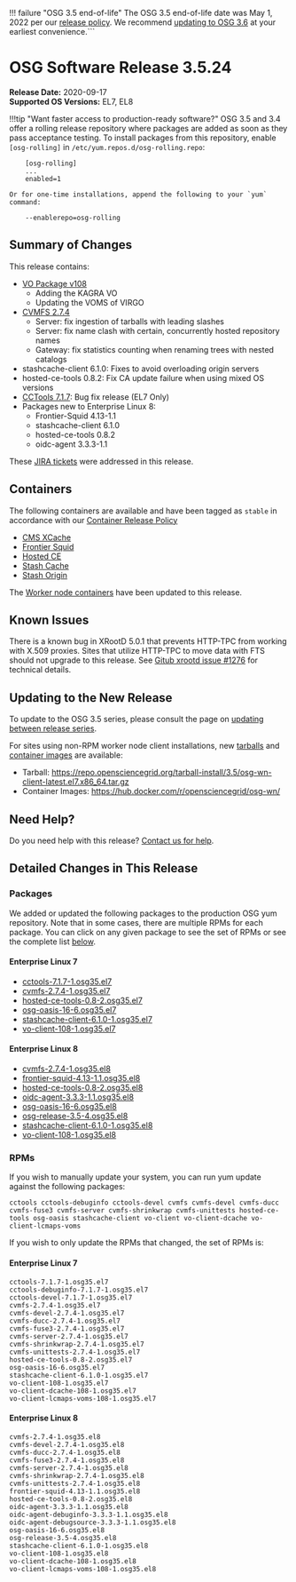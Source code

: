 !!! failure "OSG 3.5 end-of-life"
    The OSG 3.5 end-of-life date was May 1, 2022 per our
    [release policy](https://opensciencegrid.org/technology/policy/release-series/).
    We recommend
    [updating to OSG 3.6](../updating-to-osg-36.md)
    at your earliest convenience.```

OSG Software Release 3.5.24
===========================

**Release Date:** 2020-09-17    
**Supported OS Versions:** EL7, EL8

!!!tip "Want faster access to production-ready software?"
    OSG 3.5 and 3.4 offer a rolling release repository where packages are added as soon as they pass acceptance testing.
    To install packages from this repository, enable `[osg-rolling]` in `/etc/yum.repos.d/osg-rolling.repo`:

        [osg-rolling]
        ...
        enabled=1

    Or for one-time installations, append the following to your `yum` command:

        --enablerepo=osg-rolling

Summary of Changes
------------------

This release contains:

-   [VO Package v108](https://github.com/opensciencegrid/osg-vo-config/releases/tag/release-108)
    -   Adding the KAGRA VO
    -   Updating the VOMS of VIRGO
-   [CVMFS 2.7.4](https://cvmfs.readthedocs.io/en/2.7/cpt-releasenotes.html#release-notes-for-cernvm-fs-2-7-4)
    -   Server: fix ingestion of tarballs with leading slashes
    -   Server: fix name clash with certain, concurrently hosted repository names
    -   Gateway: fix statistics counting when renaming trees with nested catalogs
-   stashcache-client 6.1.0: Fixes to avoid overloading origin servers
-   hosted-ce-tools 0.8.2: Fix CA update failure when using mixed OS versions
-   [CCTools 7.1.7](http://cclnd.blogspot.com/2020/08/cctools-version-717-released.html): Bug fix release (EL7 Only)
-   Packages new to Enterprise Linux 8:
    -   Frontier-Squid 4.13-1.1
    -   stashcache-client 6.1.0
    -   hosted-ce-tools 0.8.2
    -   oidc-agent 3.3.3-1.1

These
[JIRA tickets](https://jira.opensciencegrid.org/issues/?jql=project%20%3D%20SOFTWARE%20AND%20fixVersion%20%3D%203.5.24%20ORDER%20BY%20priority%20DESC%2C%20key%20DESC)
were addressed in this release.

Containers
----------

The following containers are available and have been tagged as `stable` in accordance with our
[Container Release Policy](https://opensciencegrid.org/technology/policy/container-release/)

-   [CMS XCache](https://hub.docker.com/r/opensciencegrid/cms-xcache/)
-   [Frontier Squid](https://hub.docker.com/r/opensciencegrid/frontier-squid/)
-   [Hosted CE](https://hub.docker.com/r/opensciencegrid/hosted-ce/)
-   [Stash Cache](https://hub.docker.com/r/opensciencegrid/stash-cache/)
-   [Stash Origin](https://hub.docker.com/r/opensciencegrid/stash-origin/)

The [Worker node containers](../../worker-node/using-wn-containers.md) have been updated to this release.

Known Issues
------------

There is a known bug in XRootD 5.0.1 that prevents HTTP-TPC from working with X.509 proxies. Sites that utilize HTTP-TPC to move data with FTS should not upgrade to this release. See [Gitub xrootd issue #1276](https://github.com/xrootd/xrootd/issues/1276) for technical details.


Updating to the New Release
---------------------------

To update to the OSG 3.5 series, please consult the page on
[updating between release series](../updating-to-osg-35.md).

For sites using non-RPM worker node client installations, new [tarballs](../../worker-node/install-wn-tarball.md) and
[container images](../../worker-node/using-wn-containers.md) are available:

- Tarball: <https://repo.opensciencegrid.org/tarball-install/3.5/osg-wn-client-latest.el7.x86_64.tar.gz>
- Container Images: <https://hub.docker.com/r/opensciencegrid/osg-wn/>

Need Help?
----------

Do you need help with this release? [Contact us for help](../../common/help.md).

Detailed Changes in This Release
--------------------------------

### Packages

We added or updated the following packages to the production OSG yum repository.
Note that in some cases, there are multiple RPMs for each package.
You can click on any given package to see the set of RPMs or see the complete list [below](#rpms).

#### Enterprise Linux 7

-   [cctools-7.1.7-1.osg35.el7](https://koji.chtc.wisc.edu/koji/search?match=glob&type=build&terms=cctools-7.1.7-1.osg35.el7)
-   [cvmfs-2.7.4-1.osg35.el7](https://koji.chtc.wisc.edu/koji/search?match=glob&type=build&terms=cvmfs-2.7.4-1.osg35.el7)
-   [hosted-ce-tools-0.8-2.osg35.el7](https://koji.chtc.wisc.edu/koji/search?match=glob&type=build&terms=hosted-ce-tools-0.8-2.osg35.el7)
-   [osg-oasis-16-6.osg35.el7](https://koji.chtc.wisc.edu/koji/search?match=glob&type=build&terms=osg-oasis-16-6.osg35.el7)
-   [stashcache-client-6.1.0-1.osg35.el7](https://koji.chtc.wisc.edu/koji/search?match=glob&type=build&terms=stashcache-client-6.1.0-1.osg35.el7)
-   [vo-client-108-1.osg35.el7](https://koji.chtc.wisc.edu/koji/search?match=glob&type=build&terms=vo-client-108-1.osg35.el7)

#### Enterprise Linux 8

-   [cvmfs-2.7.4-1.osg35.el8](https://koji.chtc.wisc.edu/koji/search?match=glob&type=build&terms=cvmfs-2.7.4-1.osg35.el8)
-   [frontier-squid-4.13-1.1.osg35.el8](https://koji.chtc.wisc.edu/koji/search?match=glob&type=build&terms=frontier-squid-4.13-1.1.osg35.el8)
-   [hosted-ce-tools-0.8-2.osg35.el8](https://koji.chtc.wisc.edu/koji/search?match=glob&type=build&terms=hosted-ce-tools-0.8-2.osg35.el8)
-   [oidc-agent-3.3.3-1.1.osg35.el8](https://koji.chtc.wisc.edu/koji/search?match=glob&type=build&terms=oidc-agent-3.3.3-1.1.osg35.el8)
-   [osg-oasis-16-6.osg35.el8](https://koji.chtc.wisc.edu/koji/search?match=glob&type=build&terms=osg-oasis-16-6.osg35.el8)
-   [osg-release-3.5-4.osg35.el8](https://koji.chtc.wisc.edu/koji/search?match=glob&type=build&terms=osg-release-3.5-4.osg35.el8)
-   [stashcache-client-6.1.0-1.osg35.el8](https://koji.chtc.wisc.edu/koji/search?match=glob&type=build&terms=stashcache-client-6.1.0-1.osg35.el8)
-   [vo-client-108-1.osg35.el8](https://koji.chtc.wisc.edu/koji/search?match=glob&type=build&terms=vo-client-108-1.osg35.el8)

### RPMs

If you wish to manually update your system, you can run yum update against the following packages:

    cctools cctools-debuginfo cctools-devel cvmfs cvmfs-devel cvmfs-ducc cvmfs-fuse3 cvmfs-server cvmfs-shrinkwrap cvmfs-unittests hosted-ce-tools osg-oasis stashcache-client vo-client vo-client-dcache vo-client-lcmaps-voms

If you wish to only update the RPMs that changed, the set of RPMs is:

#### Enterprise Linux 7

``` file
cctools-7.1.7-1.osg35.el7
cctools-debuginfo-7.1.7-1.osg35.el7
cctools-devel-7.1.7-1.osg35.el7
cvmfs-2.7.4-1.osg35.el7
cvmfs-devel-2.7.4-1.osg35.el7
cvmfs-ducc-2.7.4-1.osg35.el7
cvmfs-fuse3-2.7.4-1.osg35.el7
cvmfs-server-2.7.4-1.osg35.el7
cvmfs-shrinkwrap-2.7.4-1.osg35.el7
cvmfs-unittests-2.7.4-1.osg35.el7
hosted-ce-tools-0.8-2.osg35.el7
osg-oasis-16-6.osg35.el7
stashcache-client-6.1.0-1.osg35.el7
vo-client-108-1.osg35.el7
vo-client-dcache-108-1.osg35.el7
vo-client-lcmaps-voms-108-1.osg35.el7
```

#### Enterprise Linux 8

``` file
cvmfs-2.7.4-1.osg35.el8
cvmfs-devel-2.7.4-1.osg35.el8
cvmfs-ducc-2.7.4-1.osg35.el8
cvmfs-fuse3-2.7.4-1.osg35.el8
cvmfs-server-2.7.4-1.osg35.el8
cvmfs-shrinkwrap-2.7.4-1.osg35.el8
cvmfs-unittests-2.7.4-1.osg35.el8
frontier-squid-4.13-1.1.osg35.el8
hosted-ce-tools-0.8-2.osg35.el8
oidc-agent-3.3.3-1.1.osg35.el8
oidc-agent-debuginfo-3.3.3-1.1.osg35.el8
oidc-agent-debugsource-3.3.3-1.1.osg35.el8
osg-oasis-16-6.osg35.el8
osg-release-3.5-4.osg35.el8
stashcache-client-6.1.0-1.osg35.el8
vo-client-108-1.osg35.el8
vo-client-dcache-108-1.osg35.el8
vo-client-lcmaps-voms-108-1.osg35.el8
```
